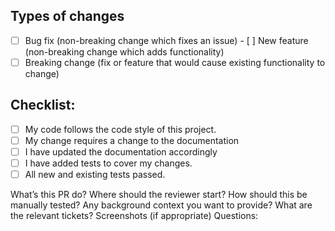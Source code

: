 ## Types of changes 
<!--- What types of changes does your code introduce? Put an `x` in all the boxes that apply: -->
- [ ] Bug fix (non-breaking change which fixes an issue) - [ ] New feature (non-breaking change which adds functionality) 
- [ ] Breaking change (fix or feature that would cause existing functionality to change)
## Checklist: <!--- Go over all the following points, and put an `x` in all the boxes that apply. --> <!--- If you're unsure about any of these, don't hesitate to ask. We're here to help! --> 
- [ ] My code follows the code style of this project.
- [ ] My change requires a change to the documentation
- [ ] I have updated the documentation accordingly
- [ ] I have added tests to cover my changes.
- [ ] All new and existing tests passed.

What’s this PR do?
Where should the reviewer start?
How should this be manually tested?
Any background context you want to provide?
What are the relevant tickets?
Screenshots (if appropriate)
Questions:
